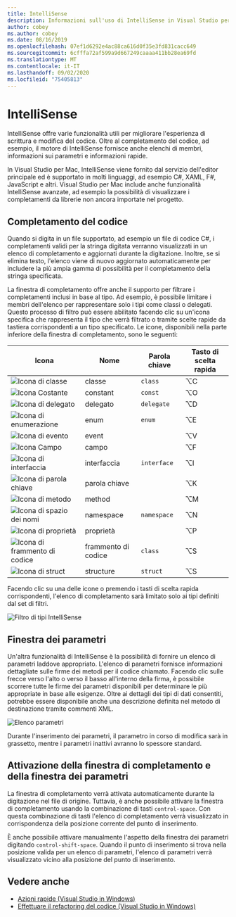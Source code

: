 ```yaml
---
title: IntelliSense
description: Informazioni sull'uso di IntelliSense in Visual Studio per Mac
author: cobey
ms.author: cobey
ms.date: 08/16/2019
ms.openlocfilehash: 07ef1d6292e4ac88ca616d0f35e3fd831cacc649
ms.sourcegitcommit: 6cfffa72af599a9d667249caaaa411bb28ea69fd
ms.translationtype: MT
ms.contentlocale: it-IT
ms.lasthandoff: 09/02/2020
ms.locfileid: "75405813"
---
```

# <a name="intellisense"></a>IntelliSense

IntelliSense offre varie funzionalità utili per migliorare l'esperienza di scrittura e modifica del codice. Oltre al completamento del codice, ad esempio, il motore di IntelliSense fornisce anche elenchi di membri, informazioni sui parametri e informazioni rapide.

In Visual Studio per Mac, IntelliSense viene fornito dal servizio dell'editor principale ed è supportato in molti linguaggi, ad esempio C#, XAML, F#, JavaScript e altri. Visual Studio per Mac include anche funzionalità IntelliSense avanzate, ad esempio la possibilità di visualizzare i completamenti da librerie non ancora importate nel progetto.

## <a name="code-completion"></a>Completamento del codice

Quando si digita in un file supportato, ad esempio un file di codice C#, i completamenti validi per la stringa digitata verranno visualizzati in un elenco di completamento e aggiornati durante la digitazione. Inoltre, se si elimina testo, l'elenco viene di nuovo aggiornato automaticamente per includere la più ampia gamma di possibilità per il completamento della stringa specificata. 

La finestra di completamento offre anche il supporto per filtrare i completamenti inclusi in base al tipo. Ad esempio, è possibile limitare i membri dell'elenco per rappresentare solo i tipi come classi o delegati. Questo processo di filtro può essere abilitato facendo clic su un'icona specifica che rappresenta il tipo che verrà filtrato o tramite scelte rapide da tastiera corrispondenti a un tipo specificato. Le icone, disponibili nella parte inferiore della finestra di completamento, sono le seguenti:

| Icona                         | Nome          | Parola chiave    | Tasto di scelta rapida |
| -----------------------------|---------------| -----------|--------|
| ![Icona di classe](media/classes-icon.png)  | classe         | `class`    |  ⌥C
| ![Icona Costante](media/constant-icon.png) | constant      | `const`    |  ⌥O
| ![Icona di delegato](media/delegate-icon.png) | delegato      | `delegate` |  ⌥D
| ![Icona di enumerazione](media/enums-icon.png)    | enum          | `enum`     |  ⌥E
| ![Icona di evento](media/event-icon.png)    | event         |            |  ⌥V
| ![Icona Campo](media/fields-icon.png)   | campo         |            |  ⌥F
| ![Icona di interfaccia](media/interface-icon.png)| interfaccia     | `interface`|  ⌥I
| ![Icona di parola chiave](media/keyword-icon.png)  | parola chiave       |            |  ⌥K
| ![Icona di metodo](media/method-icon.png)   | method        |            |  ⌥M
| ![Icona di spazio dei nomi](media/namespace-icon.png)| namespace     | `namespace`|  ⌥N
| ![Icona di proprietà](media/props-icon.png)    | proprietà      |            |  ⌥P
| ![Icona di frammento di codice](media/snippet-icon.png)  | frammento di codice       | `class`    |  ⌥S
| ![Icona di struct](media/struct-icon.png)   | structure     | `struct`   |  ⌥S

Facendo clic su una delle icone o premendo i tasti di scelta rapida corrispondenti, l'elenco di completamento sarà limitato solo ai tipi definiti dal set di filtri.  

![Filtro di tipi IntelliSense](media/intellisense-typefiltering.gif)

## <a name="parameter-window"></a>Finestra dei parametri

Un'altra funzionalità di IntelliSense è la possibilità di fornire un elenco di parametri laddove appropriato. L'elenco di parametri fornisce informazioni dettagliate sulle firme dei metodi per il codice chiamato. Facendo clic sulle frecce verso l'alto o verso il basso all'interno della firma, è possibile scorrere tutte le firme dei parametri disponibili per determinare le più appropriate in base alle esigenze. Oltre ai dettagli dei tipi di dati consentiti, potrebbe essere disponibile anche una descrizione definita nel metodo di destinazione tramite commenti XML.

![Elenco parametri](media/intellisense-parameter.png)

Durante l'inserimento dei parametri, il parametro in corso di modifica sarà in grassetto, mentre i parametri inattivi avranno lo spessore standard. 


## <a name="triggering-completion-window-and-parameter-window"></a>Attivazione della finestra di completamento e della finestra dei parametri

La finestra di completamento verrà attivata automaticamente durante la digitazione nel file di origine. Tuttavia, è anche possibile attivare la finestra di completamento usando la combinazione di tasti `control-space`. Con questa combinazione di tasti l'elenco di completamento verrà visualizzato in corrispondenza della posizione corrente del punto di inserimento. 

È anche possibile attivare manualmente l'aspetto della finestra dei parametri digitando `control-shift-space`. Quando il punto di inserimento si trova nella posizione valida per un elenco di parametri, l'elenco di parametri verrà visualizzato vicino alla posizione del punto di inserimento.

## <a name="see-also"></a>Vedere anche

- [Azioni rapide (Visual Studio in Windows)](/visualstudio/ide/quick-actions)
- [Effettuare il refactoring del codice (Visual Studio in Windows)](/visualstudio/ide/refactoring-in-visual-studio)
